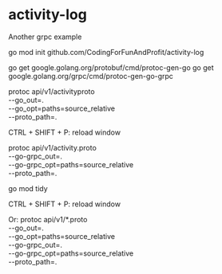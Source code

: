 # activity-log

Another grpc example

go mod init github.com/CodingForFunAndProfit/activity-log

go get google.golang.org/protobuf/cmd/protoc-gen-go
go get google.golang.org/grpc/cmd/protoc-gen-go-grpc

protoc api/v1/activityproto \
 --go_out=. \
 --go_opt=paths=source_relative \
 --proto_path=.

CTRL + SHIFT + P: reload window

protoc api/v1/activity.proto \
 --go-grpc_out=. \
 --go-grpc_opt=paths=source_relative \
 --proto_path=.

go mod tidy

CTRL + SHIFT + P: reload window

Or:
protoc api/v1/\*.proto \
 --go_out=. \
 --go_opt=paths=source_relative \
 --go-grpc_out=. \
 --go-grpc_opt=paths=source_relative \
 --proto_path=.
